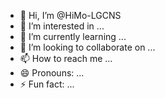 - 👋 Hi, I’m @HiMo-LGCNS
- 👀 I’m interested in ...
- 🌱 I’m currently learning ...
- 💞️ I’m looking to collaborate on ...
- 📫 How to reach me ...
- 😄 Pronouns: ...
- ⚡ Fun fact: ...

<!---
HiMo-LGCNS/HiMo-LGCNS is a ✨ special ✨ repository because its `README.md` (this file) appears on your GitHub profile.
You can click the Preview link to take a look at your changes.
--->
